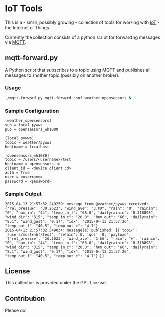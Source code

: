 IoT Tools
=============

This is a - small, possibly growing - collection of tools for working with [IoT](http://en.wikipedia.org/wiki/Internet_of_Things) - the Internet of Things.

Currently the collection consists of a python script for forwarding messages via [MQTT](http://mqtt.org/).

## mqtt-forward.py

A Python script that subscribes to a topic using MQTT and publishes all messages to another topic (possibly on another broker).

### Usage

```bash
./mqtt-forward.py mqtt-forward.conf weather_opensensors &
```

### Sample Configuration

```
[weather_opensensors]
sub = local_pywws
pub = opensensors_wh1080

[local_pywws]
topic = weather/pywws
hostname = localhost

[opensensors_wh1080]
topic = /users/<username>/test
hostname = opensensors.io
client_id = <device client id>
auth = True
user = <username>
password = <password>
```

### Sample Output

```
2015-04-13 21:57:32.249259: message from @weather/pywws received: {"rel_pressue": "30.2623", "wind_ave": "3.80", "rain": "0", "rainin": "0", "hum_in": "44", "temp_in_f": "68.0", "dailyrainin": "0.318898", "wind_dir": "315", "temp_in_c": "20.0", "hum_out": "66", "dailyrain": "8.1", "wind_gust": "9.17", "idx": "2015-04-13 21:57:26", "temp_out_f": "40.5", "temp_out_c": "4.7"}
2015-04-13 21:57:32.549034: message(s) published: [{'topic': '/users/mortenhf/test', 'retain': 0, 'qos': 0, 'payload': '{"rel_pressue": "30.2623", "wind_ave": "3.80", "rain": "0", "rainin": "0", "hum_in": "44", "temp_in_f": "68.0", "dailyrainin": "0.318898", "wind_dir": "315", "temp_in_c": "20.0", "hum_out": "66", "dailyrain": "8.1", "wind_gust": "9.17", "idx": "2015-04-13 21:57:26", "temp_out_f": "40.5", "temp_out_c": "4.7"}'}]
```

## License

This collection is provided under the GPL License.

## Contribution

Please do!
